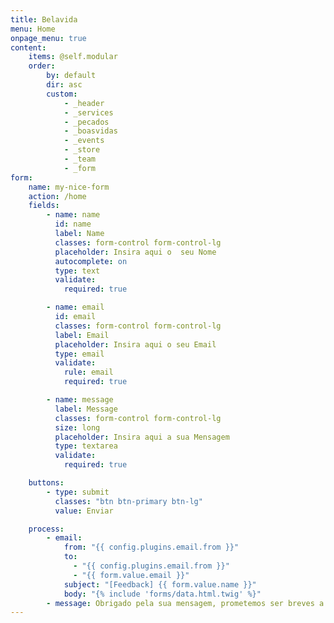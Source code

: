 ```yaml
---
title: Belavida
menu: Home
onpage_menu: true
content:
    items: @self.modular
    order:
        by: default
        dir: asc
        custom:
            - _header
            - _services
            - _pecados
            - _boasvidas
            - _events
            - _store
            - _team
            - _form
form:
    name: my-nice-form
    action: /home
    fields:
        - name: name
          id: name
          label: Name
          classes: form-control form-control-lg
          placeholder: Insira aqui o  seu Nome
          autocomplete: on
          type: text
          validate:
            required: true

        - name: email
          id: email
          classes: form-control form-control-lg
          label: Email
          placeholder: Insira aqui o seu Email
          type: email
          validate:
            rule: email
            required: true

        - name: message
          label: Message
          classes: form-control form-control-lg
          size: long
          placeholder: Insira aqui a sua Mensagem
          type: textarea
          validate:
            required: true

    buttons:
        - type: submit
          classes: "btn btn-primary btn-lg"
          value: Enviar

    process:
        - email:
            from: "{{ config.plugins.email.from }}"
            to:
              - "{{ config.plugins.email.from }}"
              - "{{ form.value.email }}"
            subject: "[Feedback] {{ form.value.name }}"
            body: "{% include 'forms/data.html.twig' %}"
        - message: Obrigado pela sua mensagem, prometemos ser breves a responder!
---
```

